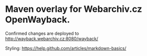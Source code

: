 # Maven overlay for Webarchiv.cz OpenWayback.
Confirmed changes are deployed to http://wayback.webarchiv.cz:8080/wayback/

Styling: https://help.github.com/articles/markdown-basics/
